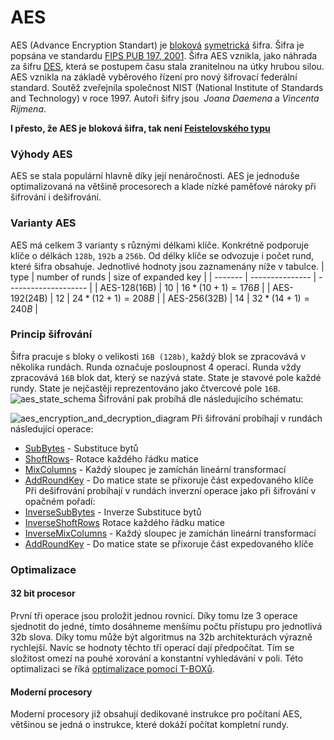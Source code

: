 # AES

AES (Advance Encryption Standart) je [bloková]() [symetrická]() šifra. Šifra je popsána ve standardu [FIPS PUB 197, 2001](https://nvlpubs.nist.gov/nistpubs/fips/nist.fips.197.pdf).
Šifra AES vznikla, jako náhrada za šifru [DES](), která se postupem času stala zranitelnou na útky hrubou silou. AES vznikla na základě vyběrového řízení pro nový šifrovací federální standard. Soutěž zveřejnila společnost NIST (National Institute of Standards and Technology) v roce 1997. Autoři šifry jsou  *Joana Daemena* a *Vincenta Rijmena*.

**I přesto, že AES je bloková šifra, tak není [Feistelovského typu]()**

### Výhody AES
AES se stala populární hlavně díky její nenáročnosti. AES je jednoduše optimalizovaná na většině procesorech a klade nízké paměťové nároky při šifrování i dešifrování.
### Varianty AES
AES má celkem 3 varianty s různými délkami klíče. Konkrétně podporuje klíče o délkách `128b`, `192b` a `256b`. Od délky klíče se odvozuje i počet rund, které šifra obsahuje. Jednotlivé hodnoty jsou zaznamenány níže v tabulce.
| type    | number of runds | size of expanded key |
| ------- | --------------- | -------------------- |
| AES-128(16B) | $10$              | $16*(10+1)=176B$                     |
| AES-192(24B) | $12$              |        $24*(12+1)=208B$              |
| AES-256(32B) | $14$              | $32*(14+1)=240B$          |

### Princip šifrování

Šifra pracuje s bloky o velikosti `16B (128b)`, každý blok se zpracovává v několika rundách. Runda označuje posloupnost 4 operací. Runda vždy zpracovává `16B` blok dat, který se nazývá state. State je stavové pole každé rundy. State je nejčastěji reprezentováno jako čtvercové pole `16B`.
![aes_state_schema](/images/aes_state_schema.png)
Šifrování pak probíhá dle následujícího schématu:

![aes_encryption_and_decryption_diagram](/images/aes_encryption_and_decryption_diagram.png)
Při šifrování probíhají v rundách následující operace:
- [SubBytes](AES-SubBytes.md) - Substituce bytů
- [ShoftRows](AES-ShiftRows.md)- Rotace každého řádku matice
- [MixColumns](AES-MixColumns.md) - Každý sloupec je zamíchán lineární transformací
- [AddRoundKey](AES-AddRoundKey.md) - Do matice state se přixoruje část expedovaného klíče
Při dešifrování probíhají v rundách inverzní operace jako při šifrování v opačném pořadí:
- [InverseSubBytes](AES-SubBytes.md) - Inverze Substituce bytů
- [InverseShoftRows](AES-ShiftRows.md) Rotace každého řádku matice
- [InverseMixColumns](AES-MixColumns.md) - Každý sloupec je zamíchán lineární transformací
- [AddRoundKey](AES-AddRoundKey.md) - Do matice state se přixoruje část expedovaného klíče

### Optimalizace
#### 32 bit procesor
První tři operace jsou proložit jednou rovnicí. Díky tomu lze 3 operace sjednotit do jedné, tímto dosáhneme menšímu počtu přístupu pro jednotlivá 32b slova. Díky tomu může být algoritmus na 32b architekturách výrazně rychlejší. Navíc se hodnoty těchto tří operací dají předpočítat. Tím se složitost omezí na pouhé xorování a konstantní vyhledávání v poli. Této optimalizaci se říká [optimalizace pomocí T-BOXů](AES-TBox.md).
#### Moderní procesory
Moderní procesory již obsahují dedikované instrukce pro počítaní AES, většinou se jedná o instrukce, které dokáží počítat kompletní rundy.
